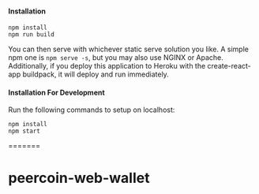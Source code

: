 #### Installation

```
npm install
npm run build
```
You can then serve with whichever static serve solution you like. A simple npm one is `npm serve -s`, but you may also use NGINX or Apache. Additionally, if you deploy this application to Heroku with the create-react-app buildpack, it will deploy and run immediately.


#### Installation For Development

Run the following commands to setup on localhost:

```
npm install
npm start
```
=======
# peercoin-web-wallet
